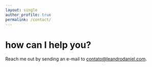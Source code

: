 ```yaml
---
layout: single
author_profile: true
permalink: /contact/
---
```


# how can I help you?

Reach me out by sending an e-mail to <a href="mailto:contato@leandrodaniel.com">contato@leandrodaniel.com</a>.
